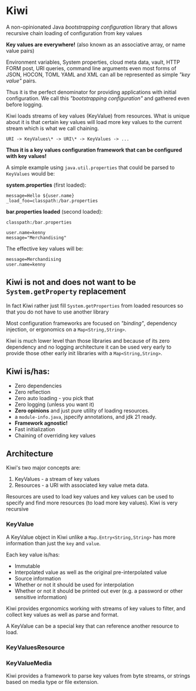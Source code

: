 # Kiwi

A non-opinionated Java *bootstrapping configuration* library
that allows recursive chain loading of configuration from key values

**Key values are everywhere!** 
(also known as an associative array, or name value pairs)

Environment variables, System properties, cloud meta data, vault,
HTTP FORM post, URI queries, command line arguments
even most forms of JSON, HOCON, TOML YAML and XML
can all be represented as simple *"key value"* pairs.

Thus it is the perfect denominator for providing applications with initial configuration.
We call this *"bootstrapping configuration"* and gathered even before logging.

Kiwi loads streams of key values (KeyValue) from resources. 
What is unique about it is that certain key values will load more key values to the current
stream which is what we call chaining.

    URI -> KeyValues\* -> URI\* -> KeyValues -> ...

**Thus it is a key values configuration framework that can be configured with key values!**

A simple example using  `java.util.properties` that could be parsed to `KeyValues` would be:


**system.properties** (first loaded):

```properties
message=Hello ${user.name}
_load_foo=classpath:/bar.properties
```

**bar.properties loaded** (second loaded):

`classpath:/bar.properties`

```properties
user.name=kenny
message="Merchandising"
```

The effective key values will be:

```properties
message=Merchandising
user.name=kenny
```

## Kiwi is not and does not want to be `System.getProperty` replacement


In fact Kiwi rather just fill `System.getProperties` from loaded resources so that
you do not have to use another library

Most configuration frameworks are focused on *"binding"*, dependency injection, or ergonomics on a
`Map<String,String>`.

Kiwi is much lower level than those libraries and because of its zero dependency and no logging architecture
it can be used very early to provide those other early init libraries with a `Map<String,String>`.


## Kiwi is/has:

* Zero dependencies
* Zero reflection
* Zero auto loading - you pick that
* Zero logging (unless you want it)
* **Zero opinions** and just pure utility of loading resources.
*  a `module-info.java`, jspecify annotations, and  jdk 21 ready.
* **Framework agnostic!**
* Fast initialization
* Chaining of overriding key values


## Architecture

Kiwi's two major concepts are:

1. KeyValues - a stream of key values
1. Resources - a URI with associated key value meta data.

Resources are used to load key values and key values can be used to specify and find more resources 
(to load more key values). Kiwi is very recursive

### KeyValue

A KeyValue object in Kiwi unlike a `Map.Entry<String,String>` has more information than just the `key`
and `value`. 

Each key value is/has:

* Immutable
* Interpolated value as well as the original pre-interpolated value
* Source information
* Whether or not it should be used for interpolation
* Whether or not it should be printed out ever (e.g. a password or other sensitive information)

Kiwi provides ergonomics working with streams of key values to filter, and collect key values
as well as parse and format.

A KeyValue can be a special key that can reference another resource to load.

### KeyValuesResource 



### KeyValueMedia

Kiwi provides a framework to parse key values from byte streams, 
or strings based on media type or file extension.



